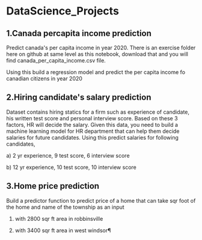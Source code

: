 # DataScience_Projects
1.Canada percapita income prediction
----------------------------------------
Predict canada's per capita income in year 2020. There is an exercise folder here on github at same level as this notebook, 
download that and you will find canada_per_capita_income.csv file. 

Using this build a regression model and predict the per capita income fo canadian citizens in year 2020

2.Hiring candidate's salary prediction
----------------------------------------
Dataset contains hiring statics for a firm such as experience of candidate, his written test score and personal interview score. Based on these 3 factors, HR will decide the salary. Given this data, you need to build a machine learning model for HR department that can help them decide salaries for future candidates. Using this predict salaries for following candidates,

a) 2 yr experience, 9 test score, 6 interview score

b) 12 yr experience, 10 test score, 10 interview score

3.Home price prediction
---------------------------
Build a predictor function to predict price of a home that can take sqr foot of the home and name of the township as an input

1) with 2800 sqr ft area in robbinsville

2) with 3400 sqr ft area in west windsor¶
